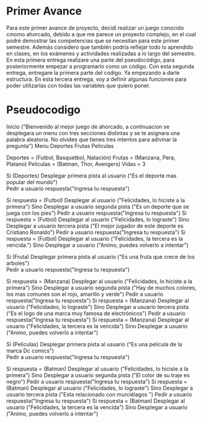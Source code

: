 # Primer Avance

Para este primer avance de proyecto, decidí realizar un juego conocido cmomo ahorcado, debido a que me parece un proyecto complejo, en el cual podré demostrar las competencias que se necesitan para este primer semestre. Además considero que también podría reflejar todo lo aprendido en clases, en los exámenes y actividades realizadas a lo largo del semestre. En esta primera entrega realizare una parte del pseudocódigo, para posteriormente empezar a programarlo como un código.
Con esta segunda entrega, entregare la primera parte del codigo. Ya empezando a darle estructura. En esta tercera entrega, voy a definir algunas funciones para poder utilizarlas con todas las variables que quiero poner.

# Pseudocodigo
Inicio
("Bienvenido al mejor juego de ahorcado, a continuacion se desplegara un menu con tres secciones distintas y se te asignara una palabra aleatoria. No olvides que tienes tres intentos para adivinar la pregunta")
Menu
Deportes
Frutas
Peliculas

Deportes = (Futbol, Basquetbol, Natación)
Frutas = (Manzana, Pera, Platano)
Peliculas = (Batman, Thor, Avengers)
Vidas = 3

Si (Deportes)
  Desplegar primera pista al usuario ("Es el deporte mas popular del mundo")  
Pedir a usuario respuesta("Ingresa tu respuesta")

Si respuesta = (Futbol)
  Desplegar al usuario ("Felicidades, lo hiciste a la primera")
Sino
  Desplegar a usuario segunda pista ("Es un deporte que se juega con los pies")
  Pedir a usuario respuesta("Ingresa tu respuesta")
Si respuesta = (Futbol)
  Desplegar al usuario ("Felicidades, lo lograste")
Sino
  Desplegar a usuario tercera pista ("El mejor jugador de este deporte es Cristiano Ronaldo")
  Pedir a usuario respuesta("Ingresa tu respuesta")
 Si respuesta = (Futbol)
  Desplegar al usuario ("Felicidades, la tercera es la vencida.")
 Sino
  Desplegar a usuario ("Animo, puedes volverlo a intentar")
 
 Si (Fruta)
  Desplegar primera pista al usuario ("Es una fruta que crece de los arboles")  
Pedir a usuario respuesta("Ingresa tu respuesta")

Si respuesta = (Manzana)
  Desplegar al usuario ("Felicidades, lo hiciste a la primera")
Sino
  Desplegar a usuario segunda pista ("Hay de muchos colores, los mas comunes son el rojo, amarillo y verde")
  Pedir a usuario respuesta("Ingresa tu respuesta")
Si respuesta = (Manzana)
  Desplegar al usuario ("Felicidades, lo lograste")
Sino
  Desplegar a usuario tercera pista ("Es el logo de una marca muy famosa de electrónicos")
  Pedir a usuario respuesta("Ingresa tu respuesta")
 Si respuesta = (Manzana)
  Desplegar al usuario ("Felicidades, la tercera es la vencida")
 Sino
  Desplegar a usuario ("Animo, puedes volverlo a intentar")
  
  Si (Peliculas)
  Desplegar primera pista al usuario ("Es una pelicula de la marca Dc comics")  
Pedir a usuario respuesta("Ingresa tu respuesta")

Si respuesta = (Batman)
  Desplegar al usuario ("Felicidades, lo hiciste a la primera")
Sino
  Desplegar a usuario segunda pista ("El color de su traje es negro")
  Pedir a usuario respuesta("Ingresa tu respuesta")
Si respuesta = (Batman)
  Desplegar al usuario ("Felicidades, lo lograste")
Sino
  Desplegar a usuario tercera pista ("Esta relacionado con murciélagos ")
  Pedir a usuario respuesta("Ingresa tu respuesta")
 Si respuesta = (Batman)
  Desplegar al usuario ("Felicidades, la tercera es la vencida")
 Sino
  Desplegar a usuario ("Animo, puedes volverlo a intentar")
